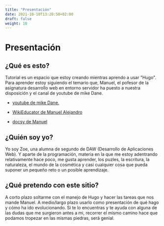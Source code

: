 ```yaml
---
title: "Presentación"
date: 2021-10-10T13:20:50+02:00
draft: false
weight: 10
---
```

# Presentación 

## ¿Qué es esto?

Tutorial es un espacio que estoy creando mientras aprendo a usar "Hugo".  Para aprender estoy siguiendo el temario que, Manuel, el pofesor de la asignatura desarrollo web en entorno servidor ha puesto a nuestra disposición y el canal de youtube de mike Dane. 
* [youtube de mike Dane.](https://youtu.be/qtIqKaDlqXo)

* [WikiEducator de Manuel Alejandro](https://es.wikieducator.org/Usuario:ManuelRomero)
 
* [docsy de Manuel](https://malejandror.github.io/staticSite/es/docs/)
 

## ¿Quién soy yo?

 Yo soy Zoe, una alumna de segundo de DAW (Desarrollo de Aplicaciones Web). Y aparte de la programación, materia en la que me estoy adentrando relativamente hace poco, me gusta aprender, los puzles, la escritura, la naturaleza, el mundo de la cosmética y casi cualquier cosa que pueda suponer un pequeño reto o un posible aprendizaje.

## ¿Qué pretendo con este sitio?

 A corto plazo soltarme con el manejo de Hugo y hacer las tareas que nos mande Manuel. A medio/largo plazo usarlo como presentación de qué hago y cómo ha ido evolucionando. Si te lo encuentras y te ayuda con alguna de las dudas que me surgieron antes a mi, recorrer el mismo camino hace que podamos tropezar en las mismas piedras, será genial. 